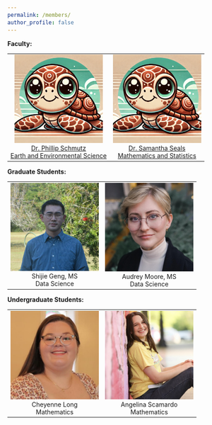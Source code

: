 ```yaml
---
permalink: /members/
author_profile: false
---
```


<b>Faculty:</b><br>

<table style="border: none; border-collapse: collapse; width: 100%;">
  <tr>
    <td style="text-align:center; border: none;">
      <img src="https://raw.githubusercontent.com/CGMlabUWF/cgmlabuwf.github.io/refs/heads/master/files/headshots/turtle.png" width="200"><br><a href="https://jpmorganlab.weebly.com/">Dr. Phillip Schmutz</a><br><a href="https://uwf.edu/hmcse/departments/earth-and-environmental-sciences/">Earth and Environmental Science</a>
    </td>
    <td style="text-align:center; border: none;">
      <img src="https://raw.githubusercontent.com/CGMlabUWF/cgmlabuwf.github.io/refs/heads/master/files/headshots/turtle.png" width="200"><br><a href="https://sealslab.github.io/">Dr. Samantha Seals<br> <a href="https://uwf.edu/mathstat">Mathematics and Statistics</a>
    </td>
  </tr>
</table>

<b>Graduate Students:</b><br>

<table style="border: none; border-collapse: collapse; width: 100%;">
  <tr>
    <td style="text-align:center; border: none;">
      <img src="https://raw.githubusercontent.com/sealslab/sealslab.github.io/refs/heads/master/files/headshots/geng_shijie.png" width="200"><br>Shijie Geng, MS<br>Data Science
    </td>
    <td style="text-align:center; border: none;">
      <img src="https://raw.githubusercontent.com/sealslab/sealslab.github.io/refs/heads/master/files/headshots/moore_audrey.jpg" width="200"><br>Audrey Moore, MS<br>Data Science
    </td>
  </tr>
</table>


<b>Undergraduate Students:</b><br>

<table style="border: none; border-collapse: collapse; width: 100%;">
  <tbody>
    <tr>
      <td style="text-align:center; border: none;">
        <img src="https://raw.githubusercontent.com/sealslab/sealslab.github.io/refs/heads/master/files/headshots/long_cheyenne.jpeg" width="200"><br>Cheyenne Long<br>Mathematics
      </td>
      <td style="text-align:center; border: none;">
        <img src="https://raw.githubusercontent.com/sealslab/sealslab.github.io/refs/heads/master/files/headshots/scamardo_angelina.jpg" width="200"><br>Angelina Scamardo<br>Mathematics
      </td>
    </tr>
  </tbody>
</table>


